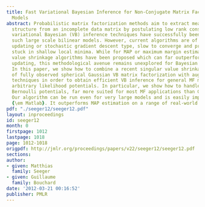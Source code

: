 ```yaml
---
title: Fast Variational Bayesian Inference for Non-Conjugate Matrix Factorization
  Models
abstract: Probabilistic matrix factorization methods aim to extract meaningful correlation
  structure from an incomplete data matrix by postulating low rank constraints. Recently,
  variational Bayesian (VB) inference techniques have successfully been applied to
  such large scale bilinear models. However, current algorithms are of the alternate
  updating or stochastic gradient descent type, slow to converge and prone to getting
  stuck in shallow local minima. While for MAP or maximum margin estimation, singular
  value shrinkage algorithms have been proposed which can far outperform alternate
  updating, this methodological avenue remains unexplored for Bayesian techniques.
  In this paper, we show how to combine a recent singular value shrinkage characterization
  of fully observed spherical Gaussian VB matrix factorization with augmented Lagrangian
  techniques in order to obtain efficient VB inference for general MF models with
  arbitrary likelihood potentials. In particular, we show how to handle Poisson and
  Bernoulli potentials, far more suited for most MF applications than Gaussian likelihoods.
  Our algorithm can be run even for very large models and is easily implemented in
  {\em Matlab}. It outperforms MAP estimation on a range of real-world datasets.
pdf: "./seeger12/seeger12.pdf"
layout: inproceedings
id: seeger12
month: 0
firstpage: 1012
lastpage: 1018
page: 1012-1018
origpdf: http://jmlr.org/proceedings/papers/v22/seeger12/seeger12.pdf
sections: 
author:
- given: Matthias
  family: Seeger
- given: Guillaume
  family: Bouchard
date: '2012-03-21 00:16:52'
publisher: PMLR
---
```

